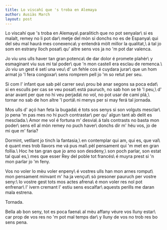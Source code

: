 ```yaml
---
title: Lo viscahí que 's troba en Alemaya
author: Ausiàs March
layout: post
---
```


Lo viscahí que 's troba en Alemaya\\
paralitich que no pot senyalar\\
si es malalt, remey no li pot dar\\
metje del mòn si donchs no es de Espanya\\
qui del sèu mal haurá mes conexenca\\
y entendrá mòlt millor la qualitat,\\
á tal jo som en estrany lloch posat\\
qu' altre sens vos ja no 'm pot dar valenca.

Jo viu uns ulls haver tan gran potenca\\
de dar dolor é promete plahèr\\
y esmaginant viu sus mi tal poder\\
que 'n mon castell era esclau de remenca.\\
Jo viu un gest é setí una veu\\
d' un fehle cos é cuydara jurar\\
que un hom armat jo 'l fera congoxar\\
sens romprem pell jo 'm so retut per seu.

Si com l' infant que sab pèl carrer seu\\
prou bè anar segons sa poca edat\\
si en esculls per cas se veu posat\\
está pauruch, no sab hon se tè 'l peu,\\
d' anar avant per que no hi veu perjada\\
no vol, no pot usar de camí plá,\\
tornar no sab de hon altre 'l portá\\
ni menys per si may ferá tal jornada.

Mos ulls d' açó han feta la bugada\\
é tots sos senys si son volguts mesclar\\
jo pena 'm pas mes no hi puch contrastar\\
per qu' algun tant ab delit es mesclada.\\
Amor me vol é fortuna m' desvia\\
á tals contrasts no basta mon poder\\
sens ell al mòn remey no puch haver\\
donchs dir m' héu vos, jo de mi que m' faria?

Dormint, vetllant jo tinch la fantasia,\\
en contemplar qui am, qui es, que val\\
é quant mes trob llavors me vá pus mal\\
pèl pensament qui 'm met en gran follia.\\
Hoc he tan gran que jo amo son desdeny,\\
son poch parlar, son estat tal qual es,\\
mes que esser Rey del poble tot francés\\
é muyra prest si 'n mon parlar jo 'm feny.

Vos no voler lo mèu voler enpeny\\
é vostres ulls han mon arnes romput\\
mon pensament minvant m' ha ja vençut\\
sò presoner pauruch per vostre seny:\\
lo vostre gest tots mos actes afrena\\
é mon voler res nol pot enfrenar\\
l' ivern cremant l' estiu sens escalfar\\
aquests perills me daran mala estrena.

Tornada.

Bella ab bon seny, tot es poca faena\\
al mèu affany véure vos lluny estar\\
car prop de vos res no 'm pot mal temps dar\\
y lluny de vos no trob res bo sens pena.
